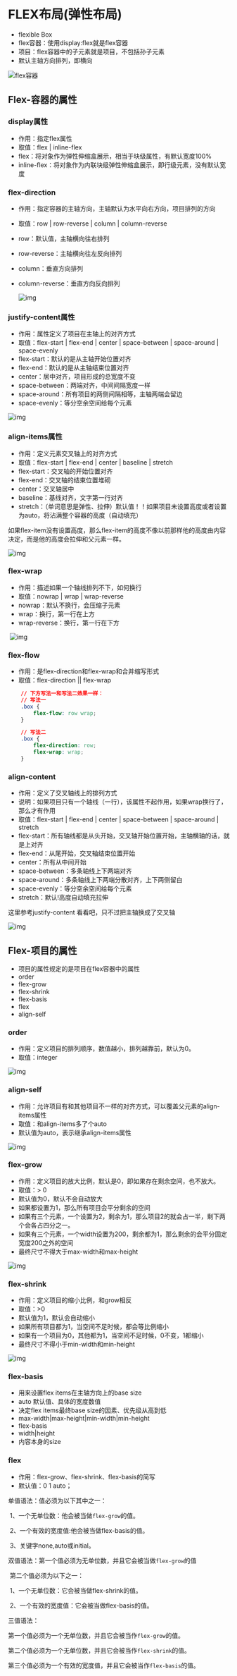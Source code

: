 # FLEX布局(弹性布局)

- flexible Box
- flex容器：使用display:flex就是flex容器
- 项目：flex容器中的子元素就是项目，不包括孙子元素
- 默认主轴方向排列，即横向

![flex容器](flex布局.assets/flex-content.png)

## Flex-容器的属性

### display属性

- 作用：指定flex属性
- 取值：flex | inline-flex
- flex：将对象作为弹性伸缩盒展示，相当于块级属性，有默认宽度100%
- inline-flex：将对象作为内联块级弹性伸缩盒展示，即行级元素，没有默认宽度



### flex-direction

- 作用：指定容器的主轴方向，主轴默认为水平向右方向，项目排列的方向

- 取值：row | row-reverse | column | column-reverse

- row：默认值，主轴横向往右排列

- row-reverse：主轴横向往左反向排列

- column：垂直方向排列

- column-reverse：垂直方向反向排列

  ![img](flex布局.assets\flex-direction.png)



### justify-content属性

- 作用：属性定义了项目在主轴上的对齐方式
- 取值：flex-start | flex-end | center | space-between | space-around | space-evenly
- flex-start：默认的是从主轴开始位置对齐
- flex-end：默认的是从主轴结束位置对齐
- center：居中对齐，项目形成的总宽度不变
- space-between：两端对齐，中间间隔宽度一样
- space-around：所有项目的两侧间隔相等，主轴两端会留边
- space-evenly：等分空余空间给每个元素



![img](flex布局.assets\justify-content.png)

### align-items属性

- 作用：定义元素交叉轴上的对齐方式
- 取值：flex-start | flex-end | center | baseline | stretch
- flex-start：交叉轴的开始位置对齐
- flex-end：交叉轴的结束位置堆砌
- center：交叉轴居中
- baseline：基线对齐，文字第一行对齐
- stretch：（单词意思是弹性、拉伸）默认值！！如果项目未设置高度或者设置为auto，将沾满整个容器的高度（自动填充）

如果flex-item没有设置高度，那么flex-item的高度不像以前那样他的高度由内容决定，而是他的高度会拉伸和父元素一样。



![img](flex布局.assets\align-items.png)

### flex-wrap

- 作用：描述如果一个轴线排列不下，如何换行
- 取值：nowrap | wrap | wrap-reverse
- nowrap：默认不换行，会压缩子元素
- wrap：换行，第一行在上方
- wrap-reverse：换行，第一行在下方



​	![img](flex布局.assets\flex-wrap.png)

### flex-flow

- 作用：是flex-direction和flex-wrap和合并缩写形式
- 取值：flex-direction || flex-wrap

```css
 	// 下方写法一和写法二效果一样：
	// 写法一
    .box {
    	flex-flow: row wrap;
    }

    // 写法二
    .box {
    	flex-direction: row;
        flex-wrap: wrap;
    }
```

### align-content

- 作用：定义了交叉轴线上的排列方式
- 说明：如果项目只有一个轴线（一行），该属性不起作用，如果wrap换行了，那么才有作用
- 取值：flex-start | flex-end | center | space-between | space-around | stretch
- flex-start：所有轴线都是从头开始，交叉轴开始位置开始，主轴横轴的话，就是上对齐
- flex-end：从尾开始，交叉轴结束位置开始
- center：所有从中间开始
- space-between：多条轴线上下两端对齐
- space-around：多条轴线上下两端分散对齐，上下两侧留白
- space-evenly：等分空余空间给每个元素
- stretch：默认!高度自动填充拉伸

这里参考justify-content 看看吧，只不过把主轴换成了交叉轴

![img](flex布局.assets\align-content.png)

## Flex-项目的属性

- 项目的属性规定的是项目在flex容器中的属性
- order
- flex-grow
- flex-shrink
- flex-basis
- flex
- align-self

### order

- 作用：定义项目的排列顺序，数值越小，排列越靠前，默认为0。
- 取值：integer

![img](flex布局.assets\order.png)

### align-self

- 作用：允许项目有和其他项目不一样的对齐方式，可以覆盖父元素的align-items属性
- 取值：和align-items多了个auto
- 默认值为auto，表示继承align-items属性



![img](flex布局.assets\align-self.png)

### flex-grow

- 作用：定义项目的放大比例，默认是0，即如果存在剩余空间，也不放大。
- 取值：> 0
- 默认值为0，默认不会自动放大
- 如果都设置为1，那么所有项目会平分剩余的空间
- 如果有三个元素，一个设置为2，剩余为1，那么项目2的就会占一半，剩下两个会各占四分之一。
- 如果有三个元素，一个width设置为200，剩余都为1，那么剩余的会平分固定宽度200之外的空间
- 最终尺寸不得大于max-width和max-height



![img](flex布局.assets\flex-grow.png)

### flex-shrink

- 作用：定义项目的缩小比例，和grow相反
- 取值：>0
- 默认值为1，默认会自动缩小
- 如果所有项目都为1，当空间不足时候，都会等比例缩小
- 如果有一个项目为0，其他都为1，当空间不足时候，0不变，1都缩小
- 最终尺寸不得小于min-width和min-height

![img](flex布局.assets\flex-shrink.jpg)

### flex-basis

- 用来设置flex items在主轴方向上的base size
- auto 默认值、具体的宽度数值
- 决定flex items最终base size的因素、优先级从高到低
- max-width|max-height|min-width|min-height
- flex-basis
- width|height
- 内容本身的size

### flex

- 作用：flex-grow、flex-shrink、flex-basis的简写
- 默认值：0 1 auto；



单值语法：值必须为以下其中之一：

​	1、一个无单位数：他会被当做`flex-grow`的值。

​	2、一个有效的宽度值:他会被当做flex-basis的值。

​	3、关键字none,auto或initial。

双值语法：第一个值必须为无单位数，并且它会被当做`flex-grow`的值

​		第二个值必须为以下之一：

​		1、一个无单位数：它会被当做flex-shrink的值。

​		2、一个有效的宽度值：它会被当做flex-basis的值。

三值语法：

​	第一个值必须为一个无单位数，并且它会被当作`flex-grow`的值。

​	第二个值必须为一个无单位数，并且它会被当作`flex-shrink`的值。

​	第三个值必须为一个有效的宽度值，并且它会被当作`flex-basis`的值。